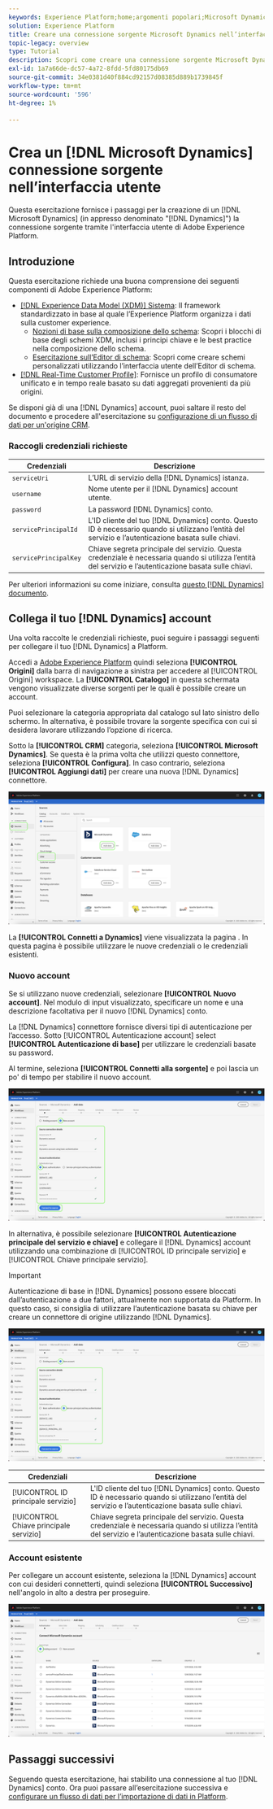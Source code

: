 ```yaml
---
keywords: Experience Platform;home;argomenti popolari;Microsoft Dynamics;microsoft dynamics;Dynamics;dynamics
solution: Experience Platform
title: Creare una connessione sorgente Microsoft Dynamics nell’interfaccia utente
topic-legacy: overview
type: Tutorial
description: Scopri come creare una connessione sorgente Microsoft Dynamics utilizzando l’interfaccia utente Adobe Experience Platform.
exl-id: 1a7a66de-dc57-4a72-8fdd-5fd80175db69
source-git-commit: 34e0381d40f884cd92157d08385d889b1739845f
workflow-type: tm+mt
source-wordcount: '596'
ht-degree: 1%

---
```


# Crea un [!DNL Microsoft Dynamics] connessione sorgente nell’interfaccia utente

Questa esercitazione fornisce i passaggi per la creazione di un [!DNL Microsoft Dynamics] (in appresso denominato &quot;[!DNL Dynamics]&quot;) la connessione sorgente tramite l&#39;interfaccia utente di Adobe Experience Platform.

## Introduzione

Questa esercitazione richiede una buona comprensione dei seguenti componenti di Adobe Experience Platform:

* [[!DNL Experience Data Model (XDM)] Sistema](../../../../../xdm/home.md): Il framework standardizzato in base al quale l’Experience Platform organizza i dati sulla customer experience.
   * [Nozioni di base sulla composizione dello schema](../../../../../xdm/schema/composition.md): Scopri i blocchi di base degli schemi XDM, inclusi i principi chiave e le best practice nella composizione dello schema.
   * [Esercitazione sull’Editor di schema](../../../../../xdm/tutorials/create-schema-ui.md): Scopri come creare schemi personalizzati utilizzando l’interfaccia utente dell’Editor di schema.
* [[!DNL Real-Time Customer Profile]](../../../../../profile/home.md): Fornisce un profilo di consumatore unificato e in tempo reale basato su dati aggregati provenienti da più origini.

Se disponi già di una [!DNL Dynamics] account, puoi saltare il resto del documento e procedere all&#39;esercitazione su [configurazione di un flusso di dati per un&#39;origine CRM](../../dataflow/crm.md).

### Raccogli credenziali richieste

| Credenziali | Descrizione |
| ---------- | ----------- |
| `serviceUri` | L’URL di servizio della [!DNL Dynamics] istanza. |
| `username` | Nome utente per il [!DNL Dynamics] account utente. |
| `password` | La password [!DNL Dynamics] conto. |
| `servicePrincipalId` | L&#39;ID cliente del tuo [!DNL Dynamics] conto. Questo ID è necessario quando si utilizzano l’entità del servizio e l’autenticazione basata sulle chiavi. |
| `servicePrincipalKey` | Chiave segreta principale del servizio. Questa credenziale è necessaria quando si utilizza l’entità del servizio e l’autenticazione basata sulle chiavi. |

Per ulteriori informazioni su come iniziare, consulta [questo [!DNL Dynamics] documento](https://docs.microsoft.com/en-us/powerapps/developer/common-data-service/authenticate-oauth).

## Collega il tuo [!DNL Dynamics] account

Una volta raccolte le credenziali richieste, puoi seguire i passaggi seguenti per collegare il tuo [!DNL Dynamics] a Platform.

Accedi a [Adobe Experience Platform](https://platform.adobe.com) quindi seleziona **[!UICONTROL Origini]** dalla barra di navigazione a sinistra per accedere al [!UICONTROL Origini] workspace. La **[!UICONTROL Catalogo]** in questa schermata vengono visualizzate diverse sorgenti per le quali è possibile creare un account.

Puoi selezionare la categoria appropriata dal catalogo sul lato sinistro dello schermo. In alternativa, è possibile trovare la sorgente specifica con cui si desidera lavorare utilizzando l’opzione di ricerca.

Sotto la **[!UICONTROL CRM]** categoria, seleziona **[!UICONTROL Microsoft Dynamics]**. Se questa è la prima volta che utilizzi questo connettore, seleziona **[!UICONTROL Configura]**. In caso contrario, seleziona **[!UICONTROL Aggiungi dati]** per creare una nuova [!DNL Dynamics] connettore.

![catalogo](../../../../images/tutorials/create/ms-dynamics/catalog.png)

La **[!UICONTROL Connetti a Dynamics]** viene visualizzata la pagina . In questa pagina è possibile utilizzare le nuove credenziali o le credenziali esistenti.

### Nuovo account

Se si utilizzano nuove credenziali, selezionare **[!UICONTROL Nuovo account]**. Nel modulo di input visualizzato, specificare un nome e una descrizione facoltativa per il nuovo [!DNL Dynamics] conto.

La [!DNL Dynamics] connettore fornisce diversi tipi di autenticazione per l’accesso. Sotto [!UICONTROL Autenticazione account] select **[!UICONTROL Autenticazione di base]** per utilizzare le credenziali basate su password.

Al termine, seleziona **[!UICONTROL Connetti alla sorgente]** e poi lascia un po&#39; di tempo per stabilire il nuovo account.

![autenticazione di base](../../../../images/tutorials/create/ms-dynamics/basic-auth.png)

In alternativa, è possibile selezionare **[!UICONTROL Autenticazione principale del servizio e chiave]** e collegare il [!DNL Dynamics] account utilizzando una combinazione di [!UICONTROL ID principale servizio] e [!UICONTROL Chiave principale servizio].

>[!IMPORTANT]
>
> Autenticazione di base in [!DNL Dynamics] possono essere bloccati dall’autenticazione a due fattori, attualmente non supportata da Platform. In questo caso, si consiglia di utilizzare l’autenticazione basata su chiave per creare un connettore di origine utilizzando [!DNL Dynamics].

![autenticazione basata su chiave](../../../../images/tutorials/create/ms-dynamics/key-based-auth.png)

| Credenziali | Descrizione |
| ---------- | ----------- |
| [!UICONTROL ID principale servizio] | L&#39;ID cliente del tuo [!DNL Dynamics] conto. Questo ID è necessario quando si utilizzano l’entità del servizio e l’autenticazione basata sulle chiavi. |
| [!UICONTROL Chiave principale servizio] | Chiave segreta principale del servizio. Questa credenziale è necessaria quando si utilizza l’entità del servizio e l’autenticazione basata sulle chiavi. |

### Account esistente

Per collegare un account esistente, seleziona la [!DNL Dynamics] account con cui desideri connetterti, quindi seleziona **[!UICONTROL Successivo]** nell&#39;angolo in alto a destra per proseguire.

![esistente](../../../../images/tutorials/create/ms-dynamics/existing.png)

## Passaggi successivi

Seguendo questa esercitazione, hai stabilito una connessione al tuo [!DNL Dynamics] conto. Ora puoi passare all’esercitazione successiva e [configurare un flusso di dati per l’importazione di dati in Platform](../../dataflow/crm.md).
